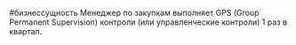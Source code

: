 #бизнессущность 
Менеджер по закупкам выполняет GPS (Group Permanent Supervision) контроли (или управленческие контроли) 1 раз в квартал.